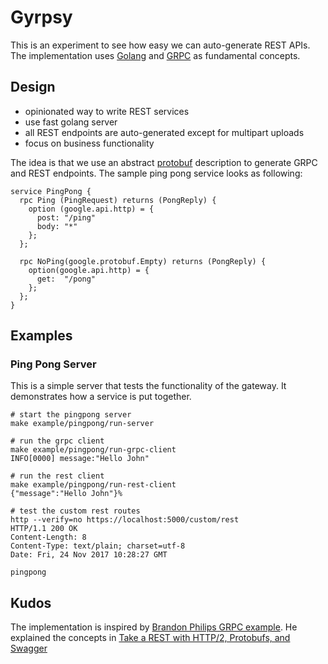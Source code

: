 # Gyrpsy

This is an experiment to see how easy we can auto-generate REST APIs. The implementation uses [Golang](https://golang.org/) and [GRPC](https://grpc.io/) as fundamental concepts.

## Design

- opinionated way to write REST services
- use fast golang server
- all REST endpoints are auto-generated except for multipart uploads
- focus on business functionality

The idea is that we use an abstract [protobuf]() description to generate GRPC and REST endpoints. The sample ping pong service looks as following:

```
service PingPong {
  rpc Ping (PingRequest) returns (PongReply) {
    option (google.api.http) = {
      post: "/ping"
      body: "*"
    };
  };

  rpc NoPing(google.protobuf.Empty) returns (PongReply) {
    option(google.api.http) = {
      get:  "/pong"
    };
  };
}
```

## Examples

### Ping Pong Server

This is a simple server that tests the functionality of the gateway. It demonstrates how a service is put together.

```
# start the pingpong server
make example/pingpong/run-server

# run the grpc client
make example/pingpong/run-grpc-client
INFO[0000] message:"Hello John"

# run the rest client
make example/pingpong/run-rest-client
{"message":"Hello John"}%

# test the custom rest routes
http --verify=no https://localhost:5000/custom/rest    
HTTP/1.1 200 OK
Content-Length: 8
Content-Type: text/plain; charset=utf-8
Date: Fri, 24 Nov 2017 10:28:27 GMT

pingpong

```

## Kudos

The implementation is inspired by [Brandon Philips GRPC example](https://github.com/philips/grpc-gateway-example/blob/master/cmd/serve.go). He explained the concepts in [Take a REST with HTTP/2, Protobufs, and Swagger](https://coreos.com/blog/grpc-protobufs-swagger.html)
